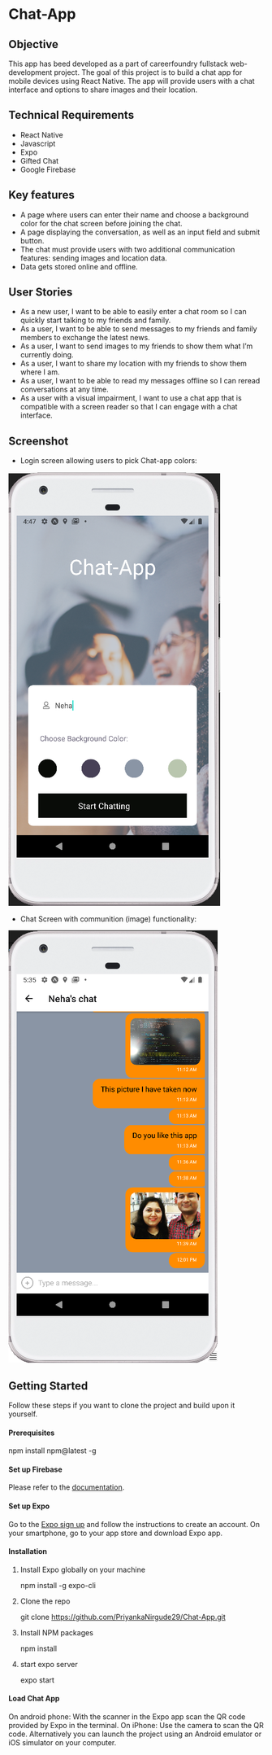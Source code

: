 # Chat-App

## Objective

This app has beed developed as a part of careerfoundry fullstack web-development project. The goal of this project is to build a chat app for mobile devices using React Native. The app will provide users with a chat interface and options to share images and their location.

## Technical Requirements

* React Native
* Javascript
* Expo
* Gifted Chat
* Google Firebase

## Key features

* A page where users can enter their name and choose a background color for the chat screen before joining the chat.
* A page displaying the conversation, as well as an input field and submit button.
* The chat must provide users with two additional communication features: sending images and location data.
* Data gets stored online and offline.

## User Stories

* As a new user, I want to be able to easily enter a chat room so I can quickly start talking to my friends and family.
* As a user, I want to be able to send messages to my friends and family members to exchange the latest news.
* As a user, I want to send images to my friends to show them what I’m currently doing.
* As a user, I want to share my location with my friends to show them where I am.
* As a user, I want to be able to read my messages offline so I can reread conversations at any time.
* As a user with a visual impairment, I want to use a chat app that is compatible with a screen reader so that I can engage with a chat interface.

## Screenshot

* Login screen allowing users to pick Chat-app colors:

![Alt text](./assets/scrShot_start.png?raw=true&sanitize=true "Optional Title")

* Chat Screen with communition (image) functionality:

![Alt text](./assets/Scrshot_Chat.png?raw=true&sanitize=true "Optional Title")

## Getting Started

Follow these steps if you want to clone the project and build upon it yourself.

#### Prerequisites

npm install npm@latest -g

#### Set up Firebase

Please refer to the [documentation](https://firebase.google.com/).

#### Set up Expo

Go to the [Expo sign up](https://expo.dev/) and follow the instructions to create an account. On your smartphone, go to your app store and download Expo app.

#### Installation

1. Install Expo globally on your machine

   npm install -g expo-cli

2. Clone the repo

   git clone https://github.com/PriyankaNirgude29/Chat-App.git

3. Install NPM packages

   npm install

4. start expo server

   expo start

#### Load Chat App

On android phone: With the scanner in the Expo app scan the QR code provided by Expo in the terminal. On iPhone: Use the camera to scan the QR code. Alternatively you can launch the project using an Android emulator or iOS simulator on your computer.
